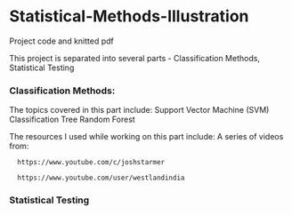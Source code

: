 # Statistical-Methods-Illustration
Project code and knitted pdf

This project is separated into several parts - Classification Methods, Statistical Testing

### Classification Methods:
  The topics covered in this part include:
    Support Vector Machine (SVM)
    Classification Tree
    Random Forest

  The resources I used while working on this part include:
    A series of videos from:
      
      https://www.youtube.com/c/joshstarmer
      
      https://www.youtube.com/user/westlandindia

### Statistical Testing
